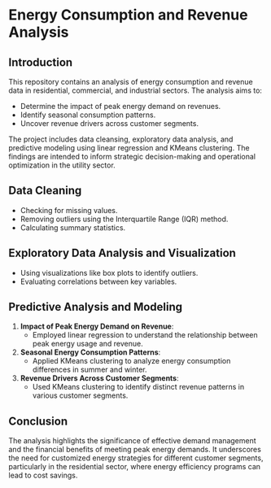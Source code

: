 # Energy Consumption and Revenue Analysis

## Introduction
This repository contains an analysis of energy consumption and revenue data in residential, commercial, and industrial sectors. The analysis aims to:
- Determine the impact of peak energy demand on revenues.
- Identify seasonal consumption patterns.
- Uncover revenue drivers across customer segments.

The project includes data cleansing, exploratory data analysis, and predictive modeling using linear regression and KMeans clustering. The findings are intended to inform strategic decision-making and operational optimization in the utility sector.

## Data Cleaning
- Checking for missing values.
- Removing outliers using the Interquartile Range (IQR) method.
- Calculating summary statistics.

## Exploratory Data Analysis and Visualization
- Using visualizations like box plots to identify outliers.
- Evaluating correlations between key variables.

## Predictive Analysis and Modeling
1. **Impact of Peak Energy Demand on Revenue**:
   - Employed linear regression to understand the relationship between peak energy usage and revenue.
2. **Seasonal Energy Consumption Patterns**:
   - Applied KMeans clustering to analyze energy consumption differences in summer and winter.
3. **Revenue Drivers Across Customer Segments**:
   - Used KMeans clustering to identify distinct revenue patterns in various customer segments.

## Conclusion
The analysis highlights the significance of effective demand management and the financial benefits of meeting peak energy demands. It underscores the need for customized energy strategies for different customer segments, particularly in the residential sector, where energy efficiency programs can lead to cost savings.
